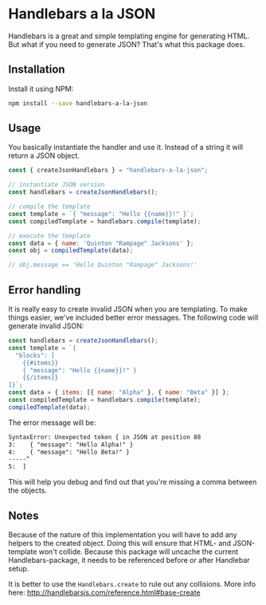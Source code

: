 # Handlebars a la JSON
Handlebars is a great and simple templating engine for generating HTML. But what if you need to generate JSON? That's what this package does.

## Installation
Install it using NPM:
```sh
npm install --save handlebars-a-la-json
```

## Usage
You basically instantiate the handler and use it. Instead of a string it will return a JSON object.
```js
const { createJsonHandlebars } = "handlebars-a-la-json";

// instantiate JSON version
const handlebars = createJsonHandlebars();

// compile the template
const template = `{ "message": "Hello {{name}}!" }`;
const compiledTemplate = handlebars.compile(template);

// execute the template
const data = { name: 'Quinton "Rampage" Jacksons' };
const obj = compiledTemplate(data);

// obj.message == 'Hello Quinton "Rampage" Jacksons!'
```

## Error handling
It is really easy to create invalid JSON when you are templating. To make things easier, we've included better error messages. The following code will generate invalid JSON:
```js
const handlebars = createJsonHandlebars();
const template = `{
  "blocks": [
    {{#items}}
    { "message": "Hello {{name}}!" }
    {{/items}}
]}`;
const data = { items: [{ name: "Alpha" }, { name: "Beta" }] };
const compiledTemplate = handlebars.compile(template);
compiledTemplate(data);
```
The error message will be:
```txt
SyntaxError: Unexpected token { in JSON at position 88
3:    { "message": "Hello Alpha!" }
4:    { "message": "Hello Beta!" }
-----^
5:  ]
```
This will help you debug and find out that you're missing a comma between the objects.

## Notes
Because of the nature of this implementation you will have to add any helpers to the created object. Doing this will ensure that HTML- and JSON-template won't collide. Because this package will uncache the current Handlebars-package, it needs to be referenced before or after Handlebar setup.

It is better to use the `Handlebars.create` to rule out any collisions. More info here: http://handlebarsjs.com/reference.html#base-create